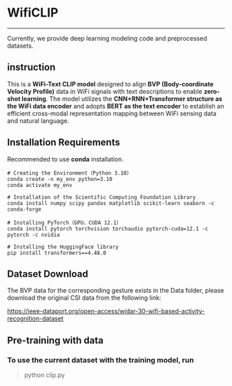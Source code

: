 # WifiCLIP

---
Currently, we provide deep learning modeling code and preprocessed datasets.

## instruction 

This is a **WiFi-Text CLIP model** designed to align **BVP (Body-coordinate Velocity Profile)** data in WiFi signals
with text descriptions to enable **zero-shot learning**. The model utilizes the **CNN+RNN+Transformer structure as the WiFi data encoder** and
adopts **BERT as the text encoder** to establish an efficient cross-modal representation mapping between WiFi sensing data and natural language.

## Installation Requirements

Recommended to use **conda** installation.

    # Creating the Environment（Python 3.10）
    conda create -n my_env python=3.10
    conda activate my_env
    
    # Installation of the Scientific Computing Foundation Library
    conda install numpy scipy pandas matplotlib scikit-learn seaborn -c conda-forge
    
    # Installing PyTorch（GPU，CUDA 12.1）
    conda install pytorch torchvision torchaudio pytorch-cuda=12.1 -c pytorch -c nvidia
    
    # Installing the HuggingFace library
    pip install transformers==4.48.0

## Dataset Download

The BVP data for the corresponding gesture exists in the Data folder, please download the original CSI data from the following link:

<https://ieee-dataport.org/open-access/widar-30-wifi-based-activity-recognition-dataset>

## Pre-training with data

### To use the current dataset with the training model, run

> python clip.py





